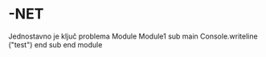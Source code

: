 # -NET
Jednostavno je ključ problema
Module Module1
sub main 
Console.writeline ("test")
end sub 
end module

